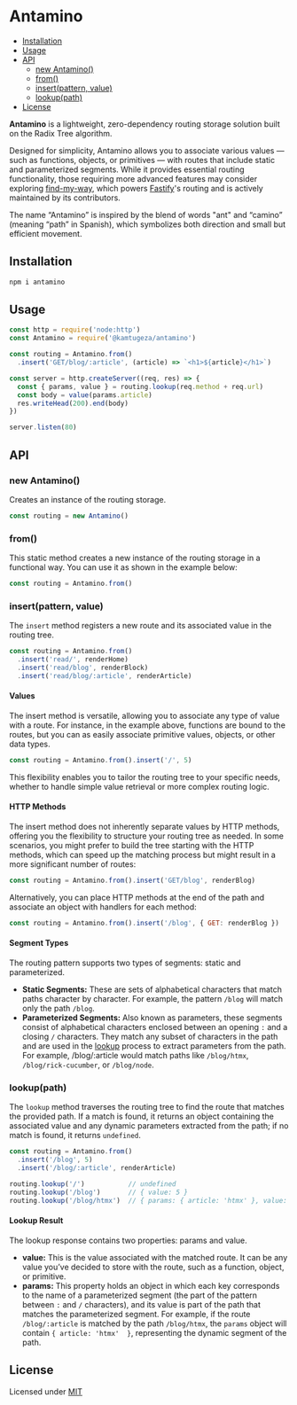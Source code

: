 # Antamino

- [Installation](#installation)
- [Usage](#usage)
- [API](#api)
  - [new Antamino()](#new-antamino)
  - [from()](#from)
  - [insert(pattern, value)](#insertpattern-value)
  - [lookup(path)](#lookuppath)
- [License](#license)

**Antamino** is a lightweight, zero-dependency routing storage solution built on the Radix Tree algorithm.

Designed for simplicity, Antamino allows you to associate various values — such as functions, objects, or primitives — with routes that include static and parameterized segments. While it provides essential routing functionality, those requiring more advanced features may consider exploring [find-my-way](https://github.com/delvedor/find-my-way/tree/main), which powers [Fastify](https://github.com/fastify/fastify)'s routing and is actively maintained by its contributors.

The name “Antamino” is inspired by the blend of words "ant" and “camino” (meaning “path” in Spanish), which symbolizes both direction and small but efficient movement.


## Installation

```bash
npm i antamino
```

## Usage

```js
const http = require('node:http')
const Antamino = require('@kamtugeza/antamino')

const routing = Antamino.from()
  .insert('GET/blog/:article', (article) => `<h1>${article}</h1>`)

const server = http.createServer((req, res) => {
  const { params, value } = routing.lookup(req.method + req.url)
  const body = value(params.article)
  res.writeHead(200).end(body)
})

server.listen(80)
```

## API

### new Antamino()

Creates an instance of the routing storage.

```js
const routing = new Antamino()
```

### from()

This static method creates a new instance of the routing storage in a functional way. You can use it as shown in the example below:

```js
const routing = Antamino.from()
```

### insert(pattern, value)

The `insert` method registers a new route and its associated value in the routing tree.

```js
const routing = Antamino.from()
  .insert('read/', renderHome)
  .insert('read/blog', renderBlock)
  .insert('read/blog/:article', renderArticle)
```

#### Values

The insert method is versatile, allowing you to associate any type of value with a route. For instance, in the example above, functions are bound to the routes, but you can as easily associate primitive values, objects, or other data types.

```js
const routing = Antamino.from().insert('/', 5)
```

This flexibility enables you to tailor the routing tree to your specific needs, whether to handle simple value retrieval or more complex routing logic.

#### HTTP Methods

The insert method does not inherently separate values by HTTP methods, offering you the flexibility to structure your routing tree as needed. In some scenarios, you might prefer to build the tree starting with the HTTP methods, which can speed up the matching process but might result in a more significant number of routes:

```js
const routing = Antamino.from().insert('GET/blog', renderBlog)
```

Alternatively, you can place HTTP methods at the end of the path and associate an object with handlers for each method:

```js
const routing = Antamino.from().insert('/blog', { GET: renderBlog })
```

#### Segment Types

The routing pattern supports two types of segments: static and parameterized.

- **Static Segments:** These are sets of alphabetical characters that match paths character by character. For example, the pattern `/blog` will match only the path `/blog`.
- **Parameterized Segments:** Also known as parameters, these segments consist of alphabetical characters enclosed between an opening `:` and a closing `/` characters. They match any subset of characters in the path and are used in the [lookup](#lookuppath) process to extract parameters from the path. For example, /blog/:article would match paths like `/blog/htmx`, `/blog/rick-cucumber`, or `/blog/node`.

### lookup(path)

The `lookup` method traverses the routing tree to find the route that matches the provided path. If a match is found, it returns an object containing the associated value and any dynamic parameters extracted from the path; if no match is found, it returns `undefined`.

```js
const routing = Antamino.from()
  .insert('/blog', 5)
  .insert('/blog/:article', renderArticle)

routing.lookup('/')           // undefined
routing.lookup('/blog')       // { value: 5 }
routing.lookup('/blog/htmx')  // { params: { article: 'htmx' }, value: renderArticle }
```

#### Lookup Result

The lookup response contains two properties: params and value.

- **value:** This is the value associated with the matched route. It can be any value you’ve decided to store with the route, such as a function, object, or primitive.
- **params:** This property holds an object in which each key corresponds to the name of a parameterized segment (the part of the pattern between `:` and `/` characters), and its value is part of the path that matches the parameterized segment. For example, if the route `/blog/:article` is matched by the path `/blog/htmx`, the `params` object will contain `{ article: 'htmx'  }`, representing the dynamic segment of the path.

## License

Licensed under [MIT](./LICENSE.md)
